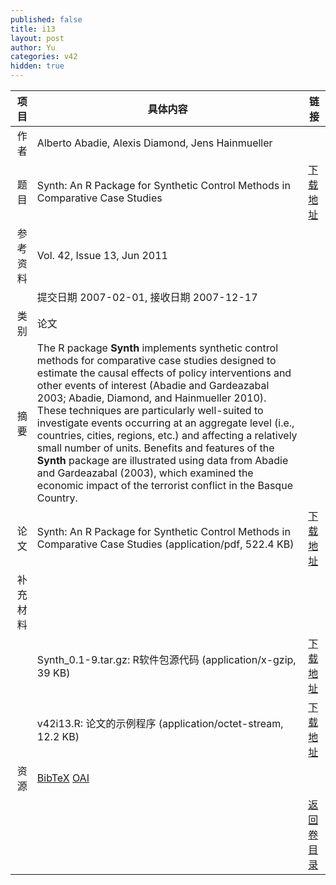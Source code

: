 ```yaml
---
published: false
title: i13
layout: post
author: Yu
categories: v42
hidden: true
---
```


| 项目 | 具体内容 | 链接 |
|---:|---|---|
| 作者 | Alberto Abadie, Alexis Diamond, Jens Hainmueller| |
| 题目 |Synth: An R Package for Synthetic Control Methods in Comparative Case Studies | [下载地址](http://www.jstatsoft.org/v42/i13/paper) |
| 参考资料 |Vol. 42, Issue 13, Jun 2011 | |
| | 提交日期 2007-02-01, 接收日期 2007-12-17| | 
| 类别 | 论文| |
| 摘要 | The R package <b>Synth</b> implements synthetic control methods for comparative case studies designed to estimate the causal effects of policy interventions and other events of interest (Abadie and Gardeazabal 2003; Abadie, Diamond, and Hainmueller 2010). These techniques are particularly well-suited to investigate events occurring at an aggregate level (i.e., countries, cities, regions, etc.) and affecting a relatively small number of units. Benefits and features of the <b>Synth</b> package are illustrated using data from Abadie and Gardeazabal (2003), which examined the economic impact of the terrorist conflict in the Basque Country.| |
| 论文 | Synth: An R Package for Synthetic Control Methods in Comparative Case Studies  (application/pdf, 522.4 KB)| [下载地址](http://www.jstatsoft.org/v42/i13/paper) |
| 补充材料 | | |
| |Synth_0.1-9.tar.gz: R软件包源代码  (application/x-gzip, 39 KB)|  [下载地址](http://www.jstatsoft.org/v42/i13/supp/1) |
| |v42i13.R: 论文的示例程序  (application/octet-stream, 12.2 KB)|  [下载地址](http://www.jstatsoft.org/v42/i13/supp/2) |
| 资源 | [BibTeX](http://www.jstatsoft.org/v42/i13/bibtex) [OAI](http://www.jstatsoft.org/oai?verb=GetRecord&identifier=oai.jstatsoft/v42/i13&prefix=oai_dc)| |
| |  | [返回卷目录]({{site.baseurl}}/volume/v42.html) |